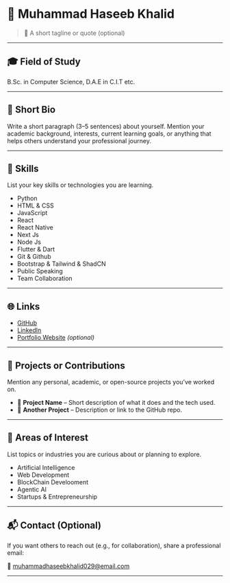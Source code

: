 # 👤 Muhammad Haseeb Khalid

> 📌 A short tagline or quote (optional)

---

## 🎓 Field of Study
B.Sc. in Computer Science, D.A.E in C.I.T etc.

---

## 🧾 Short Bio

Write a short paragraph (3–5 sentences) about yourself. Mention your academic background, interests, current learning goals, or anything that helps others understand your professional journey.

---

## 💼 Skills

List your key skills or technologies you are learning.

- Python
- HTML & CSS
- JavaScript
- React
- React Native
- Next Js
- Node Js
- Flutter & Dart
- Git & Github
- Bootstrap & Tailwind & ShadCN
- Public Speaking
- Team Collaboration

---

## 🌐 Links

- [GitHub](https://github.com/A-Haseeb-Dev)
- [LinkedIn](https://linkedin.com/in/Muhammad-Haseeb-Khalid)
- [Portfolio Website](https://yourwebsite.com) *(optional)*

---

## 🚀 Projects or Contributions

Mention any personal, academic, or open-source projects you’ve worked on.

- 📂 **Project Name** – Short description of what it does and the tech used.
- 📂 **Another Project** – Description or link to the GitHub repo.

---

## 🎯 Areas of Interest

List topics or industries you are curious about or planning to explore.

- Artificial Intelligence
- Web Development
- BlockChain Develooment
- Agentic AI
- Startups & Entrepreneurship

---

## 📬 Contact (Optional)

If you want others to reach out (e.g., for collaboration), share a professional email:

📧 muhammadhaseebkhalid029@email.com

---
